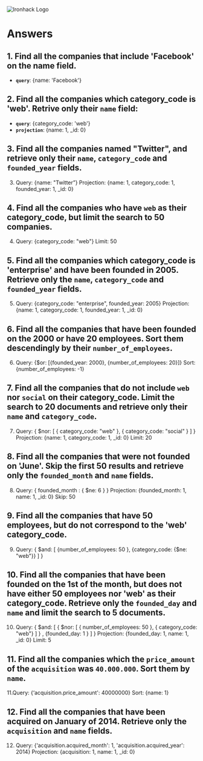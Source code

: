 ![Ironhack Logo](https://i.imgur.com/1QgrNNw.png)

# Answers

## 1. Find all the companies that include 'Facebook' on the **name** field.

 - **`query`**: {name: 'Facebook'}
 
 ## 2. Find all the companies which **category_code** is 'web'. Retrive only their `name` field:

 - **`query`**: {category_code: 'web'}
 - **`projection`**: {name: 1, _id: 0}

## 3. Find all the companies named "Twitter", and retrieve only their `name`, `category_code` and `founded_year` fields.

3. Query: {name: "Twitter”} 
Projection:  {name: 1, category_code: 1, founded_year: 1, _id: 0}

## 4. Find all the companies who have `web` as their **category_code**, but limit the search to 50 companies.

4. Query:  {category_code: "web"}
Limit: 50

## 5. Find all the companies which **category_code** is 'enterprise' and have been founded in 2005. Retrieve only the `name`, `category_code` and `founded_year` fields.

5. Query: {category_code: "enterprise", founded_year: 2005}
Projection: {name: 1, category_code: 1, founded_year: 1, _id: 0}

## 6. Find all the companies that have been **founded** on the 2000 or have 20 **employees**. Sort them descendingly by their `number_of_employees`.

6. Query: {$or: [{founded_year: 2000}, {number_of_employees: 20}]}
Sort: {number_of_employees: -1}

## 7. Find all the companies that do not include `web` nor `social` on their **category_code**. Limit the search to 20 documents and retrieve only their `name` and `category_code`.

7. Query: { $nor: [ { category_code: "web" }, { category_code: "social" } ] }
Projection: {name: 1, category_code: 1, _id: 0}
Limit: 20

## 8. Find all the companies that were not **founded** on 'June'. Skip the first 50 results and retrieve only the `founded_month` and `name` fields.


8. Query: { founded_month : { $ne: 6 } }
Projection: {founded_month: 1, name: 1, _id: 0}
Skip: 50

## 9. Find all the companies that have 50 employees, but do not correspond to the 'web' **category_code**. 

9. Query: { $and: [ {number_of_employees: 50 }, {category_code: {$ne: "web"}} ] }

## 10. Find all the companies that have been founded on the 1st of the month, but does not have either 50 employees nor 'web' as their **category_code**. Retrieve only the `founded_day` and `name` and limit the search to 5 documents.

10. Query: { $and: [  { $nor: [ { number_of_employees: 50 }, { category_code: "web"} ] } , {founded_day: 1 } ] }
Projection: {founded_day: 1, name: 1, _id: 0}
Limit: 5

## 11. Find all the companies which the `price_amount` of the `acquisition` was **`40.000.000`**. Sort them by `name`.

11.Query: {‘acquisition.price_amount': 40000000}
Sort: {name: 1}

## 12. Find all the companies that have been acquired on January of 2014. Retrieve only the `acquisition` and `name` fields.

12. Query: {‘acquisition.acquired_month': 1, 'acquisition.acquired_year': 2014}
Projection: {acquisition: 1, name: 1, _id: 0}